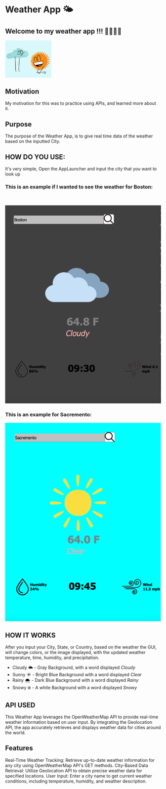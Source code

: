 # Weather App 🌤️
## Welcome to my weather app !!! 🌸🌺🌞🌚
 <!-- Add a gif that would be fun -->
  <img src= "https://raw.githubusercontent.com/briannammatey/WeatherApp/main/dancing_sun.webp" alt="gif" width="150">
  
## Motivation
My motivation for this was to practice using APIs, and learned more about it.


## Purpose
The purpose of the Weather App, is to give real time data of the weather based on the inputted City.

## HOW DO YOU USE:
It's very simple, Open the AppLauncher and input the city that you want to look up
### This is an example if I wanted to see the weather for Boston:
<br>
<br>
 <img src= "https://raw.githubusercontent.com/briannammatey/WeatherApp/main/weatherexample.png"  width="600">
<br>

### This is an example for Sacremento:


 <img src= "https://raw.githubusercontent.com/briannammatey/WeatherApp/main/secondweatherexample.png"  width="600">

## HOW IT WORKS
After you input your City, State, or Country, based on the weather the GUI, will change colors, or the image displayed, with the updated weather temperature, time, humidity, and precipitation.

 - Cloudy 🌥️ - Gray Background, with a word displayed *Cloudy*
 - Sunny ☀️ - Bright Blue Background with a word displayed *Clear*
 - Rainy 🌨️ - Dark Blue Background with a word displayed *Rainy*
 - Snowy ❄️ - A white Background with a word displayed *Snowy*

## API USED
This Weather App leverages the OpenWeatherMap API to provide real-time weather information based on user input. By integrating the Geolocation API, the app accurately retrieves and displays weather data for cities around the world.

## Features
Real-Time Weather Tracking: Retrieve up-to-date weather information for any city using OpenWeatherMap API's GET methods.
City-Based Data Retrieval: Utilize Geolocation API to obtain precise weather data for specified locations.
User Input: Enter a city name to get current weather conditions, including temperature, humidity, and weather description.
 







